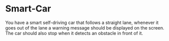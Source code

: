 # Smart-Car
You have a smart self-driving car that follows a straight lane, whenever it goes out of the lane a warning message should be displayed on the screen. The car should also stop when it detects an obstacle in front of it.
